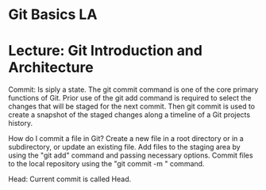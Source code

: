 # Git Basics LA


# Lecture: Git Introduction and Architecture

Commit: Is siply a state. The git commit command is one of the core primary functions of Git. Prior use of the git add command is required to select the changes that will be staged for the next commit. Then git commit is used to create a snapshot of the staged changes along a timeline of a Git projects history.


How do I commit a file in Git?
Create a new file in a root directory or in a subdirectory, or update an existing file. Add files to the staging area by using the "git add" command and passing necessary options. Commit files to the local repository using the "git commit -m <message>" command.
  
Head: Current commit is called Head. 



